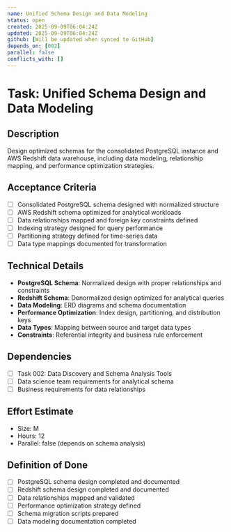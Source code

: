 ```yaml
---
name: Unified Schema Design and Data Modeling
status: open
created: 2025-09-09T06:04:24Z
updated: 2025-09-09T06:04:24Z
github: [Will be updated when synced to GitHub]
depends_on: [002]
parallel: false
conflicts_with: []
---
```


# Task: Unified Schema Design and Data Modeling

## Description
Design optimized schemas for the consolidated PostgreSQL instance and AWS Redshift data warehouse, including data modeling, relationship mapping, and performance optimization strategies.

## Acceptance Criteria
- [ ] Consolidated PostgreSQL schema designed with normalized structure
- [ ] AWS Redshift schema optimized for analytical workloads
- [ ] Data relationships mapped and foreign key constraints defined
- [ ] Indexing strategy designed for query performance
- [ ] Partitioning strategy defined for time-series data
- [ ] Data type mappings documented for transformation

## Technical Details
- **PostgreSQL Schema**: Normalized design with proper relationships and constraints
- **Redshift Schema**: Denormalized design optimized for analytical queries
- **Data Modeling**: ERD diagrams and schema documentation
- **Performance Optimization**: Index design, partitioning, and distribution keys
- **Data Types**: Mapping between source and target data types
- **Constraints**: Referential integrity and business rule enforcement

## Dependencies
- [ ] Task 002: Data Discovery and Schema Analysis Tools
- [ ] Data science team requirements for analytical schema
- [ ] Business requirements for data relationships

## Effort Estimate
- Size: M
- Hours: 12
- Parallel: false (depends on schema analysis)

## Definition of Done
- [ ] PostgreSQL schema design completed and documented
- [ ] Redshift schema design completed and documented
- [ ] Data relationships mapped and validated
- [ ] Performance optimization strategy defined
- [ ] Schema migration scripts prepared
- [ ] Data modeling documentation completed
